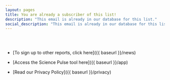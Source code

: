 ```yaml
---
layout: pages
title: You are already a subscriber of this list!
description: "This email is already in our database for this list."
social_description: "This email is already in our database for this list"
---
```


<style>
ul{
margin-top: 60px;
}
</style>

* [To sign up to other reports, click here]({{ baseurl }}/news)

* [Access the Science Pulse tool here]({{ baseurl }}/app)

* [Read our Privacy Policy]({{ baseurl }}/privacy)

